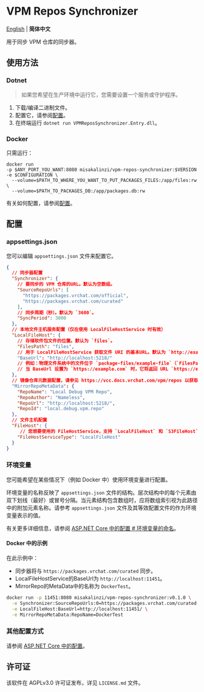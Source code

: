 # VPM Repos Synchronizer

[English](README.md) | **简体中文**

用于同步 VPM 仓库的同步器。

## 使用方法

### Dotnet

> 如果您希望在生产环境中运行它，您需要设置一个服务或守护程序。

1. 下载/编译二进制文件。
2. 配置它，请参阅[配置](#配置)。
3. 在终端运行 `dotnet run VPMReposSynchronizer.Entry.dll`。

### Docker

只需运行：

```shell
docker run
-p $ANY_PORT_YOU_WANT:8080 misakalinzi/vpm-repos-synchronizer:$VERSION -e $CONFIGURATION \
  --volume=$PATH_TO_WHERE_YOU_WANT_TO_PUT_PACKAGES_FILES:/app/files:rw \
  --volume=$PATH_TO_PACKAGES_DB:/app/packages.db:rw
```

有关如何配置，请参阅[配置](#配置)。

## 配置

### appsettings.json

您可以编辑 `appsettings.json` 文件来配置它。

```json
{
  // 同步器配置
  "Synchronizer": {
    // 要同步的 VPM 仓库的URL。默认为空数组。
    "SourceRepoUrls": [
      "https://packages.vrchat.com/official",
      "https://packages.vrchat.com/curated"
    ],
    // 同步周期（秒）。默认为 `3600`。
    "SyncPeriod": 3000
  },
  // 本地文件主机服务配置（仅在使用 LocalFileHostService 时有效）
  "LocalFileHost": {
    // 存储软件包文件的位置。默认为 `files`。
    "FilesPath": "files",
    // 用于 LocalFileHostService 获取文件 URI 的基本URL。默认为 `http://example.com`。
    "BaseUrl": "http://localhost:5218/"
    // 例如：物理文件系统中的文件位于 `package-files/example-file`（`FilesPath` 设置为 `package-files`）
    // 当 BaseUrl 设置为 `https://example.com` 时，它将返回 URL `https://example.com/files/example-file`
  },
  // 镜像仓库元数据配置，请参见 https://vcc.docs.vrchat.com/vpm/repos 以获取更多信息。
  "MirrorRepoMetaData": {
    "RepoName": "Local Debug VPM Repo",
    "RepoAuthor": "Nameless",
    "RepoUrl": "http://localhost:5218/",
    "RepoId": "local.debug.vpm.repo"
  },
  // 文件主机配置
  "FileHost": {
     // 您想要使用的 FileHostService，支持 `LocalFileHost` 和 `S3FileHost`。默认为 `LocalFileHost`。
    "FileHostServiceType": "LocalFileHost"
  }
}
```

### 环境变量

您可能希望在某些情况下（例如 Docker 中）使用环境变量进行配置。

环境变量的名称反映了 `appsettings.json` 文件的结构。层次结构中的每个元素由双下划线（最好）或冒号分隔。当元素结构包含数组时，应将数组索引视为此路径中的附加元素名称。请参考 `appsettings.json` 文件及其等效配置文件的作为环境变量表示的值。

有关更多详细信息，请参阅 [ASP.NET Core 中的配置 # 环境变量的命名](https://learn.microsoft.com/aspnet/core/fundamentals/configuration/?view=aspnetcore-8.0#naming-of-environment-variables)。

#### Docker 中的示例

在此示例中：

- 同步器将与 `https://packages.vrchat.com/curated` 同步。
- LocalFileHostService的BaseUrl为 `http://localhost:11451`。
- MirrorRepo的MetaData中的名称为 `DockerTest`。

```bash
docker run -p 11451:8080 misakalinzi/vpm-repos-synchronizer:v0.1.0 \
  -e Synchronizer:SourceRepoUrls:0=https://packages.vrchat.com/curated \
  -e LocalFileHost:BaseUrl=http://localhost:11451/ \
  -e MirrorRepoMetaData:RepoName=DockerTest
```

### 其他配置方式

请参阅 [ASP.NET Core 中的配置](https://learn.microsoft.com/zh-cn/aspnet/core/fundamentals/configuration/?view=aspnetcore-8.0)。

## 许可证

该软件在 AGPLv3.0 许可证发布，详见 `LICENSE.md` 文件。
